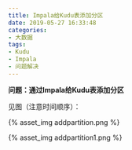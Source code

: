 ```yaml
---
title: Impala给Kudu表添加分区
date: 2019-05-27 16:33:48
categories:
- 大数据
tags:
- Kudu
- Impala
- 问题解决
---
```


**问题：通过Impala给Kudu表添加分区**

见图（注意时间顺序）：

{% asset_img addpartition.png %}

{% asset_img addpartition1.png %}


